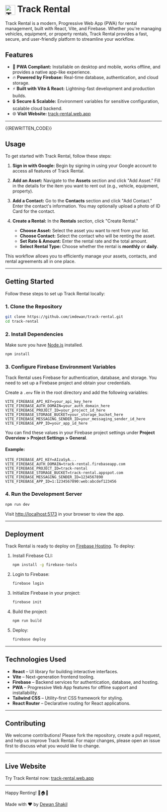 # <img src="https://track-rental.web.app/logo.png" alt="Track Rental Logo" width="32" height="32" style="vertical-align:middle;"> Track Rental


Track Rental is a modern, Progressive Web App (PWA) for rental management, built with React, Vite, and Firebase. Whether you're managing vehicles, equipment, or property rentals, Track Rental provides a fast, secure, and user-friendly platform to streamline your workflow.

## Features

- 🚀 **PWA Compliant:** Installable on desktop and mobile, works offline, and provides a native app-like experience.
- 🔥 **Powered by Firebase:** Real-time database, authentication, and cloud storage.
- ⚡ **Built with Vite & React:** Lightning-fast development and production builds.
- 🔒 **Secure & Scalable:** Environment variables for sensitive configuration, scalable cloud backend.
- 🌐 **Visit Website:** [track-rental.web.app](https://track-rental.web.app)

---

{{REWRITTEN_CODE}}
## Usage

To get started with Track Rental, follow these steps:

1. **Sign in with Google:**
   Begin by signing in using your Google account to access all features of Track Rental.

2. **Add an Asset:**
   Navigate to the **Assets** section and click "Add Asset." Fill in the details for the item you want to rent out (e.g., vehicle, equipment, property).

3. **Add a Contact:**
   Go to the **Contacts** section and click "Add Contact." Enter the contact's information. You may optionally upload a photo of ID Card for the contact.

4. **Create a Rental:**
   In the **Rentals** section, click "Create Rental."
   - **Choose Asset:** Select the asset you want to rent from your list.
   - **Choose Contact:** Select the contact who will be renting the asset.
   - **Set Rate & Amount:** Enter the rental rate and the total amount.
   - **Select Rental Type:** Choose whether the rental is **monthly** or **daily**.

This workflow allows you to efficiently manage your assets, contacts, and rental agreements all in one place.

---

## Getting Started

Follow these steps to set up Track Rental locally:

### 1. Clone the Repository

```bash
git clone https://github.com/imdewan/track-rental.git
cd track-rental
```

### 2. Install Dependencies

Make sure you have [Node.js](https://nodejs.org/) installed.

```bash
npm install
```

### 3. Configure Firebase Environment Variables

Track Rental uses Firebase for authentication, database, and storage. You need to set up a Firebase project and obtain your credentials.

Create a `.env` file in the root directory and add the following variables:

```env
VITE_FIREBASE_API_KEY=your_api_key_here
VITE_FIREBASE_AUTH_DOMAIN=your_auth_domain_here
VITE_FIREBASE_PROJECT_ID=your_project_id_here
VITE_FIREBASE_STORAGE_BUCKET=your_storage_bucket_here
VITE_FIREBASE_MESSAGING_SENDER_ID=your_messaging_sender_id_here
VITE_FIREBASE_APP_ID=your_app_id_here
```

You can find these values in your Firebase project settings under **Project Overview > Project Settings > General**.

#### Example:

```env
VITE_FIREBASE_API_KEY=AIzaSyA...
VITE_FIREBASE_AUTH_DOMAIN=track-rental.firebaseapp.com
VITE_FIREBASE_PROJECT_ID=track-rental
VITE_FIREBASE_STORAGE_BUCKET=track-rental.appspot.com
VITE_FIREBASE_MESSAGING_SENDER_ID=1234567890
VITE_FIREBASE_APP_ID=1:1234567890:web:abcdef123456
```

### 4. Run the Development Server

```bash
npm run dev
```

Visit [http://localhost:5173](http://localhost:5173) in your browser to view the app.

---

## Deployment

Track Rental is ready to deploy on [Firebase Hosting](https://firebase.google.com/docs/hosting). To deploy:

1. Install Firebase CLI:

   ```bash
   npm install -g firebase-tools
   ```

2. Login to Firebase:

   ```bash
   firebase login
   ```

3. Initialize Firebase in your project:

   ```bash
   firebase init
   ```

4. Build the project:

   ```bash
   npm run build
   ```

5. Deploy:

   ```bash
   firebase deploy
   ```

---

## Technologies Used

- **React** – UI library for building interactive interfaces.
- **Vite** – Next-generation frontend tooling.
- **Firebase** – Backend services for authentication, database, and hosting.
- **PWA** – Progressive Web App features for offline support and installability.
- **Tailwind CSS** – Utility-first CSS framework for styling.
- **React Router** – Declarative routing for React applications.

---

## Contributing

We welcome contributions! Please fork the repository, create a pull request, and help us improve Track Rental.
For major changes, please open an issue first to discuss what you would like to change.

---

## Live Website

Try Track Rental now: [track-rental.web.app](https://track-rental.web.app)

---

Happy Renting! 🚗🏠🔑

Made with ❤️ by [Dewan Shakil](https://mrdsa.dev)
